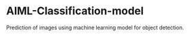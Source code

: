 # AIML-Classification-model
Prediction of images using machine learning model for object detection.
